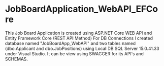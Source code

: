 # JobBoardApplication_WebAPI_EFCore
This Job Board Application is created using ASP.NET Core WEB API and Entity Framework Core (REST API Method)
For DB Connections I created database named "JobBoardApp_WebAPI" and two tables named (dbo.Applicant and dbo.JobPositions) using Local DB SQL Server 15.0.41.33 under Visual Studio.
It can be view using SWAGGER for its API's and SCHEMAS.
